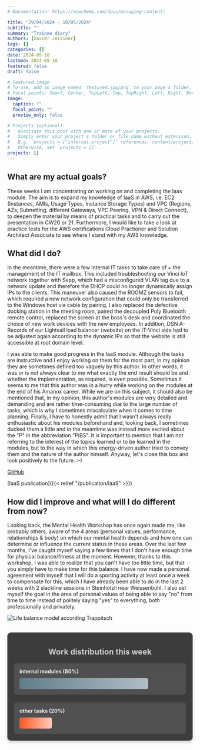 ```yaml
---
# Documentation: https://wowchemy.com/docs/managing-content/

title: "29/04/2024 - 10/05/2024"
subtitle: ""
summary: "Trainee diary"
authors: [Xavier Jeiziner]
tags: []
categories: []
date: 2024-05-10
lastmod: 2024-05-10
featured: false
draft: false

# Featured image
# To use, add an image named `featured.jpg/png` to your page's folder.
# Focal points: Smart, Center, TopLeft, Top, TopRight, Left, Right, BottomLeft, Bottom, BottomRight.
image:
  caption: ""
  focal_point: ""
  preview_only: false

# Projects (optional).
#   Associate this post with one or more of your projects.
#   Simply enter your project's folder or file name without extension.
#   E.g. `projects = ["internal-project"]` references `content/project/deep-learning/index.md`.
#   Otherwise, set `projects = []`.
projects: []
---
```


## What are my actual goals?

These weeks I am concentrating on working on and completing the Iaas module. The aim is to expand my knowledge of IaaS in AWS, i.e. EC2 (Instances, AMIs, Usage Types, Instance Storage Types) and VPC (Regions, AZs, Subnetting, different Gateways, VPC Peering, VPN & Direct Connect), to deepen the material by means of practical tasks and to carry out the presentation in CW20 or 21. Furthermore, I would like to take a look at practice tests for the AWS certifications Cloud Practioner and Solution Architect Associate to see where I stand with my AWS knowledge.

## What did I do?

In the meantime, there were a few internal IT tasks to take care of + the management of the IT mailbox. This included troubleshooting our Vinci IoT network together with Sepp, which had a misconfigured VLAN tag due to a network update and therefore the DHCP could no longer dynamically assign IPs to the clients. This maneuver also caused the ROOMZ sensors to fail, which required a new network configuration that could only be transferred to the Windows host via cable by pairing. I also replaced the defective docking station in the meeting room, paired the decoupled Poly Bluetooth remote control, replaced the screen at the boss's desk and coordinated the choice of new work devices with the new employees. In addition, DSN A-Records of our Lightsail load balancer (website) on the IT-Vinci side had to be adjusted again according to the dynamic IPs so that the website is still accessible at root domain level.

I was able to make good progress in the IaaS module. Although the tasks are instructive and I enjoy working on them for the most part, in my opinion they are sometimes defined too vaguely by this author. In other words, it was or is not always clear to me what exactly the end result should be and whether the implementation, as required, is even possible. Sometimes it seems to me that this author was in a hurry while working on the modules at the end of his Amanox career. While we are on this subject, it should also be mentioned that, in my opinion, this author's modules are very detailed and demanding and are rather time-consuming due to the large number of tasks, which is why I sometimes miscalculate when it comes to time planning. Finally, I have to honestly admit that I wasn't always really enthusiastic about his modules beforehand and, looking back, I sometimes ducked them a little and in the meantime was instead more excited about the "P" in the abbreviation "PiBS". It is important to mention that I am not referring to the interest of the topics learned or to be learned in the modules, but to the way in which this energy-driven author tried to convey them and the nature of the author himself. Anyway, let's close this box and look positively to the future. :-)

[GitHub](https://github.com/JEX-98/aws/tree/main/Iaas)

[IaaS publication]({{< relref "/publication/IaaS" >}})

## How did I improve and what will I do different from now?

Looking back, the Mental Health Workshop has once again made me, like probably others, aware of the 4 areas (personal values, performance, relationships & body) on which our mental health depends and how one can determine or influence the current status in these areas. Over the last few months, I've caught myself saying a few times that I don't have enough time for physical balance/fitness at the moment. However, thanks to this workshop, I was able to realize that you can't have too little time, but that you simply have to make time for this balance. I have now made a personal agreement with myself that I will do a sporting activity at least once a week to compensate for this, which I have already been able to do in the last 2 weeks with 2 slackline sessions in Steinhölzli near Weissenbühl. I also set myself the goal in the area of personal values of being able to say "no" from time to time instead of politely saying "yes" to everything, both professionally and privately.

![Life balance model according Trappitsch](life-balance.jpg "Life Balance Model according Trappitsch")

<br>
<div style="padding: 18px; padding-top: 10px; color: #eee; background-color: #3c3c3c; border-radius: 10px; box-shadow: 0 4px 8px rgba(0,0,0,0.2);">
  <h2 style="text-align: center; color: #ccc;">Work distribution this week</h2>
  <div style="background-color: #505050; padding: 15px; margin-bottom: 20px; border-radius: 8px; color: #eee; box-shadow: inset 0 2px 4px rgba(0,0,0,0.1);">
    <strong>internal modules (80%)</strong>
    <div style="width: 80%; height: 30px; background: linear-gradient(to right, #607D8B 0%, #B0BEC5 100%); border-radius: 5px; margin-top: 10px;"></div>
  </div>
  <div style="background-color: #505050; padding: 15px; border-radius: 8px; color: #eee; box-shadow: inset 0 2px 4px rgba(0,0,0,0.1);">
    <strong>other tasks (20%)</strong>
    <div style="width: 20%; height: 30px; background: linear-gradient(to right, #FF5722 0%, #FFCCBC 100%); border-radius: 5px; margin-top: 10px;"></div>
  </div>
</div>
